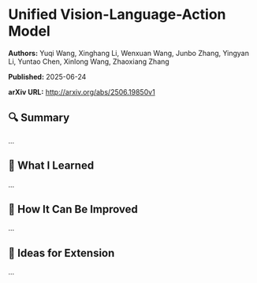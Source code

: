 # Unified Vision-Language-Action Model
**Authors:** Yuqi Wang, Xinghang Li, Wenxuan Wang, Junbo Zhang, Yingyan Li, Yuntao Chen, Xinlong Wang, Zhaoxiang Zhang

**Published:** 2025-06-24

**arXiv URL:** http://arxiv.org/abs/2506.19850v1

## 🔍 Summary

...

## 🧠 What I Learned

...

## 🔬 How It Can Be Improved

...

## 🧪 Ideas for Extension

...
